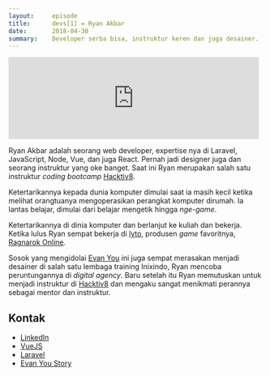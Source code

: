 ```yaml
---
layout:     episode
title:      devs[1] = Ryan Akbar
date:       2018-04-30
summary:    Developer serba bisa, instruktur keren dan juga desainer.
---
```


<iframe src="https://anchor.fm/ceritanya-developer/embed/episodes/devs1--Ryan-Akbar-e199tf" height="162px" width="98%" frameborder="0" scrolling="no"></iframe>

Ryan Akbar adalah seorang web developer, expertise nya di Laravel, JavaScript,
Node, Vue, dan juga React. Pernah jadi designer juga dan seorang instruktur yang
oke banget. Saat ini Ryan merupakan salah satu instruktur _coding bootcamp_ [Hacktiv8](https://hacktiv8.com/).

Ketertarikannya kepada dunia komputer dimulai saat ia masih kecil ketika melihat
orangtuanya mengoperasikan perangkat komputer dirumah. Ia lantas belajar,
dimulai dari belajar mengetik hingga _nge-game_.

Ketertarikannya di dinia komputer dan berlanjut ke kuliah dan bekerja. Ketika
lulus Ryan sempat bekerja di [lyto](https://www.lytogame.com), produsen _game_
favoritnya, [Ragnarok Online](http://www.playragnarok.com/).

Sosok yang mengidolai [Evan You](http://evanyou.me/) ini juga sempat merasakan menjadi desainer di salah satu lembaga training Inixindo, Ryan
mencoba peruntungannya di _digital agency_. Baru setelah itu Ryan memutuskan
untuk menjadi instruktur di [Hacktiv8](https://hacktiv8.com/) dan mengaku sangat
menikmati perannya sebagai mentor dan instruktur.

## Kontak

* [LinkedIn](https://www.linkedin.com/in/ryan-akbar-8b50b755/)
* [VueJS](https://vuejs.org/)
* [Laravel](https://laravel.com/)
* [Evan You Story](https://github.com/open-source/stories/yyx990803)
